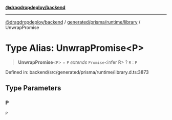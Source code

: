 [**@dragdropdeploy/backend**](../../../../../README.md)

***

[@dragdropdeploy/backend](../../../../../README.md) / [generated/prisma/runtime/library](../README.md) / UnwrapPromise

# Type Alias: UnwrapPromise\<P\>

> **UnwrapPromise**\<`P`\> = `P` *extends* `Promise`\<infer R\> ? `R` : `P`

Defined in: backend/src/generated/prisma/runtime/library.d.ts:3873

## Type Parameters

### P

`P`
